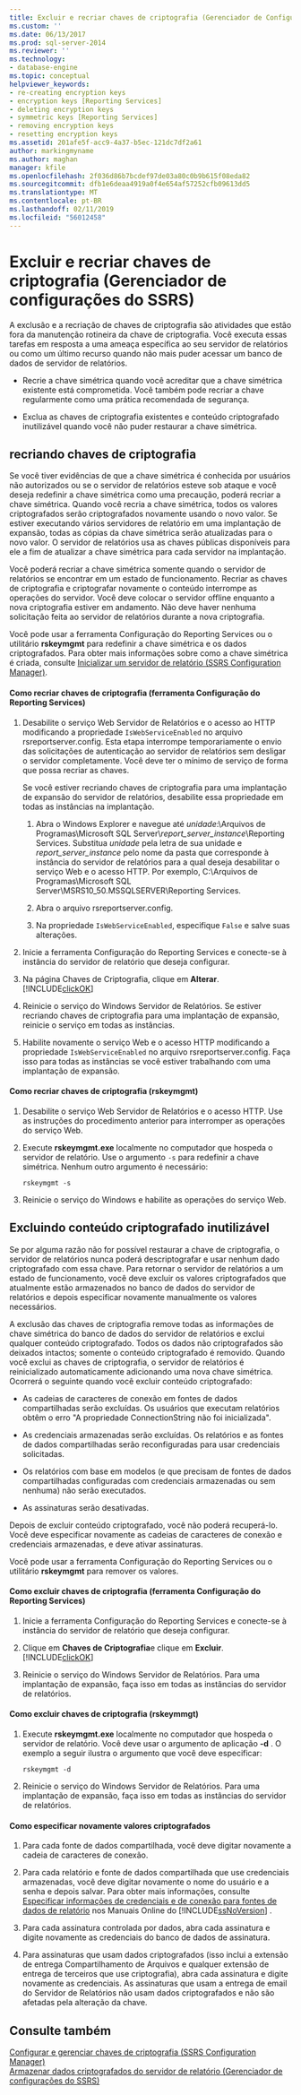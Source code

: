 ```yaml
---
title: Excluir e recriar chaves de criptografia (Gerenciador de Configurações do SSRS) | Microsoft Docs
ms.custom: ''
ms.date: 06/13/2017
ms.prod: sql-server-2014
ms.reviewer: ''
ms.technology:
- database-engine
ms.topic: conceptual
helpviewer_keywords:
- re-creating encryption keys
- encryption keys [Reporting Services]
- deleting encryption keys
- symmetric keys [Reporting Services]
- removing encryption keys
- resetting encryption keys
ms.assetid: 201afe5f-acc9-4a37-b5ec-121dc7df2a61
author: markingmyname
ms.author: maghan
manager: kfile
ms.openlocfilehash: 2f036d86b7bcdef97de03a80c0b9b615f08eda82
ms.sourcegitcommit: dfb1e6deaa4919a0f4e654af57252cfb09613dd5
ms.translationtype: MT
ms.contentlocale: pt-BR
ms.lasthandoff: 02/11/2019
ms.locfileid: "56012458"
---
```

# <a name="delete-and-re-create-encryption-keys--ssrs-configuration-manager"></a>Excluir e recriar chaves de criptografia (Gerenciador de configurações do SSRS)
  A exclusão e a recriação de chaves de criptografia são atividades que estão fora da manutenção rotineira da chave de criptografia. Você executa essas tarefas em resposta a uma ameaça específica ao seu servidor de relatórios ou como um último recurso quando não mais puder acessar um banco de dados de servidor de relatórios.  
  
-   Recrie a chave simétrica quando você acreditar que a chave simétrica existente está comprometida. Você também pode recriar a chave regularmente como uma prática recomendada de segurança.  
  
-   Exclua as chaves de criptografia existentes e conteúdo criptografado inutilizável quando você não puder restaurar a chave simétrica.  
  
## <a name="re-creating-encryption-keys"></a>recriando chaves de criptografia  
 Se você tiver evidências de que a chave simétrica é conhecida por usuários não autorizados ou se o servidor de relatórios esteve sob ataque e você deseja redefinir a chave simétrica como uma precaução, poderá recriar a chave simétrica. Quando você recria a chave simétrica, todos os valores criptografados serão criptografados novamente usando o novo valor. Se estiver executando vários servidores de relatório em uma implantação de expansão, todas as cópias da chave simétrica serão atualizadas para o novo valor. O servidor de relatórios usa as chaves públicas disponíveis para ele a fim de atualizar a chave simétrica para cada servidor na implantação.  
  
 Você poderá recriar a chave simétrica somente quando o servidor de relatórios se encontrar em um estado de funcionamento. Recriar as chaves de criptografia e criptografar novamente o conteúdo interrompe as operações do servidor. Você deve colocar o servidor offline enquanto a nova criptografia estiver em andamento. Não deve haver nenhuma solicitação feita ao servidor de relatórios durante a nova criptografia.  
  
 Você pode usar a ferramenta Configuração do Reporting Services ou o utilitário **rskeymgmt** para redefinir a chave simétrica e os dados criptografados. Para obter mais informações sobre como a chave simétrica é criada, consulte [Inicializar um servidor de relatório &#40;SSRS Configuration Manager&#41;](ssrs-encryption-keys-initialize-a-report-server.md).  
  
#### <a name="how-to-re-create-encryption-keys-reporting-services-configuration-tool"></a>Como recriar chaves de criptografia (ferramenta Configuração do Reporting Services)  
  
1.  Desabilite o serviço Web Servidor de Relatórios e o acesso ao HTTP modificando a propriedade `IsWebServiceEnabled` no arquivo rsreportserver.config. Esta etapa interrompe temporariamente o envio das solicitações de autenticação ao servidor de relatórios sem desligar o servidor completamente. Você deve ter o mínimo de serviço de forma que possa recriar as chaves.  
  
     Se você estiver recriando chaves de criptografia para uma implantação de expansão do servidor de relatórios, desabilite essa propriedade em todas as instâncias na implantação.  
  
    1.  Abra o Windows Explorer e navegue até *unidade*:\Arquivos de Programas\Microsoft SQL Server\\*report_server_instance*\Reporting Services. Substitua *unidade* pela letra de sua unidade e *report_server_instance* pelo nome da pasta que corresponde à instância do servidor de relatórios para a qual deseja desabilitar o serviço Web e o acesso HTTP. Por exemplo, C:\Arquivos de Programas\Microsoft SQL Server\MSRS10_50.MSSQLSERVER\Reporting Services.  
  
    2.  Abra o arquivo rsreportserver.config.  
  
    3.  Na propriedade `IsWebServiceEnabled`, especifique `False` e salve suas alterações.  
  
2.  Inicie a ferramenta Configuração do Reporting Services e conecte-se à instância do servidor de relatório que deseja configurar.  
  
3.  Na página Chaves de Criptografia, clique em **Alterar**. [!INCLUDE[clickOK](../../includes/clickok-md.md)]  
  
4.  Reinicie o serviço do Windows Servidor de Relatórios. Se estiver recriando chaves de criptografia para uma implantação de expansão, reinicie o serviço em todas as instâncias.  
  
5.  Habilite novamente o serviço Web e o acesso HTTP modificando a propriedade `IsWebServiceEnabled` no arquivo rsreportserver.config. Faça isso para todas as instâncias se você estiver trabalhando com uma implantação de expansão.  
  
#### <a name="how-to-re-create-encryption-keys-rskeymgmt"></a>Como recriar chaves de criptografia (rskeymgmt)  
  
1.  Desabilite o serviço Web Servidor de Relatórios e o acesso HTTP. Use as instruções do procedimento anterior para interromper as operações do serviço Web.  
  
2.  Execute **rskeymgmt.exe** localmente no computador que hospeda o servidor de relatório. Use o argumento `-s` para redefinir a chave simétrica. Nenhum outro argumento é necessário:  
  
    ```  
    rskeymgmt -s  
    ```  
  
3.  Reinicie o serviço do Windows e habilite as operações do serviço Web.  
  
## <a name="deleting-unusable-encrypted-content"></a>Excluindo conteúdo criptografado inutilizável  
 Se por alguma razão não for possível restaurar a chave de criptografia, o servidor de relatórios nunca poderá descriptografar e usar nenhum dado criptografado com essa chave. Para retornar o servidor de relatórios a um estado de funcionamento, você deve excluir os valores criptografados que atualmente estão armazenados no banco de dados do servidor de relatórios e depois especificar novamente manualmente os valores necessários.  
  
 A exclusão das chaves de criptografia remove todas as informações de chave simétrica do banco de dados do servidor de relatórios e exclui qualquer conteúdo criptografado. Todos os dados não criptografados são deixados intactos; somente o conteúdo criptografado é removido. Quando você exclui as chaves de criptografia, o servidor de relatórios é reinicializado automaticamente adicionando uma nova chave simétrica. Ocorrerá o seguinte quando você excluir conteúdo criptografado:  
  
-   As cadeias de caracteres de conexão em fontes de dados compartilhadas serão excluídas. Os usuários que executam relatórios obtêm o erro "A propriedade ConnectionString não foi inicializada".  
  
-   As credenciais armazenadas serão excluídas. Os relatórios e as fontes de dados compartilhadas serão reconfiguradas para usar credenciais solicitadas.  
  
-   Os relatórios com base em modelos (e que precisam de fontes de dados compartilhadas configuradas com credenciais armazenadas ou sem nenhuma) não serão executados.  
  
-   As assinaturas serão desativadas.  
  
 Depois de excluir conteúdo criptografado, você não poderá recuperá-lo. Você deve especificar novamente as cadeias de caracteres de conexão e credenciais armazenadas, e deve ativar assinaturas.  
  
 Você pode usar a ferramenta Configuração do Reporting Services ou o utilitário **rskeymgmt** para remover os valores.  
  
#### <a name="how-to-delete-encryption-keys-reporting-services-configuration-tool"></a>Como excluir chaves de criptografia (ferramenta Configuração do Reporting Services)  
  
1.  Inicie a ferramenta Configuração do Reporting Services e conecte-se à instância do servidor de relatório que deseja configurar.  
  
2.  Clique em **Chaves de Criptografia**e clique em **Excluir**. [!INCLUDE[clickOK](../../includes/clickok-md.md)]  
  
3.  Reinicie o serviço do Windows Servidor de Relatórios. Para uma implantação de expansão, faça isso em todas as instâncias do servidor de relatórios.  
  
#### <a name="how-to-delete-encryption-keys-rskeymmgt"></a>Como excluir chaves de criptografia (rskeymmgt)  
  
1.  Execute **rskeymgmt.exe** localmente no computador que hospeda o servidor de relatório. Você deve usar o argumento de aplicação **-d** . O exemplo a seguir ilustra o argumento que você deve especificar:  
  
    ```  
    rskeymgmt -d  
    ```  
  
2.  Reinicie o serviço do Windows Servidor de Relatórios. Para uma implantação de expansão, faça isso em todas as instâncias do servidor de relatórios.  
  
#### <a name="how-to-re-specify-encrypted-values"></a>Como especificar novamente valores criptografados  
  
1.  Para cada fonte de dados compartilhada, você deve digitar novamente a cadeia de caracteres de conexão.  
  
2.  Para cada relatório e fonte de dados compartilhada que use credenciais armazenadas, você deve digitar novamente o nome do usuário e a senha e depois salvar. Para obter mais informações, consulte [Especificar informações de credenciais e de conexão para fontes de dados de relatório](../../integration-services/connection-manager/data-sources.md) nos Manuais Online do [!INCLUDE[ssNoVersion](../../includes/ssnoversion-md.md)] .  
  
3.  Para cada assinatura controlada por dados, abra cada assinatura e digite novamente as credenciais do banco de dados de assinatura.  
  
4.  Para assinaturas que usam dados criptografados (isso inclui a extensão de entrega Compartilhamento de Arquivos e qualquer extensão de entrega de terceiros que use criptografia), abra cada assinatura e digite novamente as credenciais. As assinaturas que usam a entrega de email do Servidor de Relatórios não usam dados criptografados e não são afetadas pela alteração da chave.  
  
## <a name="see-also"></a>Consulte também  
 [Configurar e gerenciar chaves de criptografia &#40;SSRS Configuration Manager&#41;](ssrs-encryption-keys-manage-encryption-keys.md)   
 [Armazenar dados criptografados do servidor de relatório &#40;Gerenciador de configurações do SSRS&#41;](ssrs-encryption-keys-store-encrypted-report-server-data.md)  
  
  
